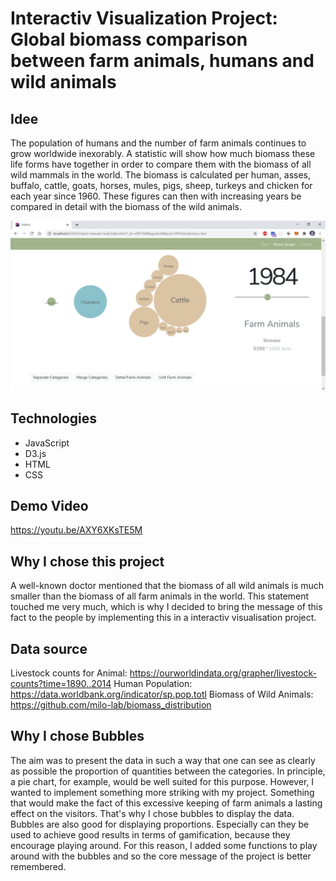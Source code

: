 # Interactiv Visualization Project: Global biomass comparison between farm animals, humans and wild animals

## Idee
The population of humans and the number of farm animals continues to grow worldwide inexorably. 
A statistic will show how much biomass these life forms have together in order to compare them with the biomass of all wild mammals in the world. 
The biomass is calculated per human, asses, buffalo, cattle, goats, horses, mules, pigs, sheep, turkeys and chicken for each year since 1960. These figures can then with increasing years be compared in detail with the biomass of the wild animals. 

![Screenshot](Screenshot.jpg)

## Technologies
- JavaScript </br>
- D3.js </br>
- HTML </br>
- CSS </br>

## Demo Video
https://youtu.be/AXY6XKsTE5M

## Why I chose this project
A well-known doctor mentioned that the biomass of all wild animals is much smaller than the biomass of all farm animals in the world. This statement touched me very much, which is why I decided to bring the message of this fact to the people by implementing this in a interactiv visualisation project.

## Data source
Livestock counts for Animal:
https://ourworldindata.org/grapher/livestock-counts?time=1890..2014
Human Population:
https://data.worldbank.org/indicator/sp.pop.totl
Biomass of Wild Animals:
https://github.com/milo-lab/biomass_distribution

## Why I chose Bubbles
The aim was to present the data in such a way that one can see as clearly as possible the proportion of quantities between the categories. In principle, a pie chart, for example, would be well suited for this purpose. However, I wanted to implement something more striking with my project. Something that would make the fact of this excessive keeping of farm animals a lasting effect on the visitors.
That's why I chose bubbles to display the data. Bubbles are also good for displaying proportions. Especially can they be used to achieve good results in terms of gamification, because they encourage playing around. For this reason, I added some functions to play around with the bubbles and so the core message of the project is better remembered.



